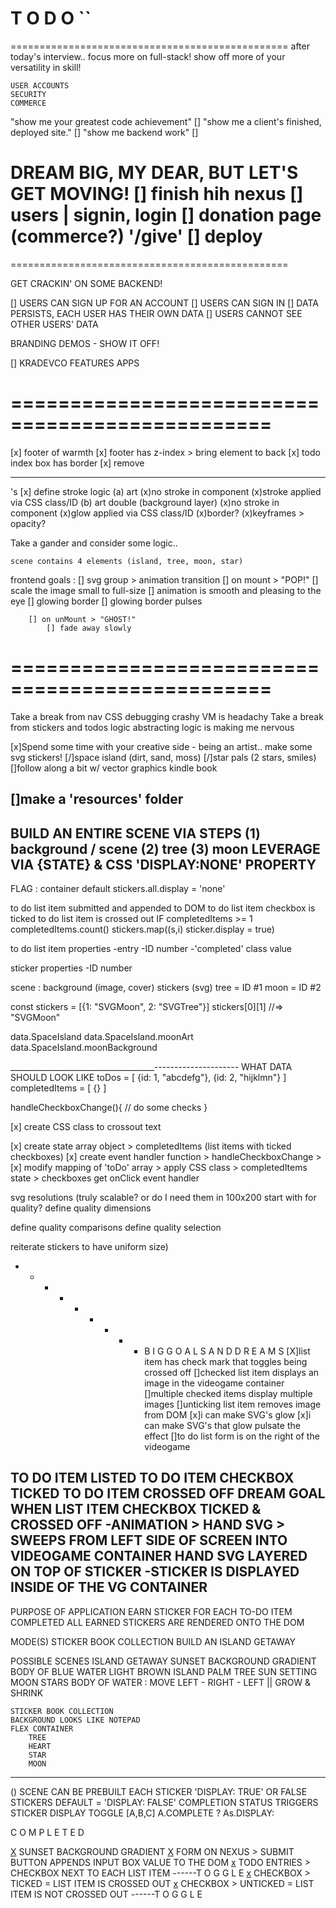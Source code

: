 T O D O
``
================================================
================================================
after today's interview..
    focus more on full-stack!
    show off more of your versatility in skill!

    USER ACCOUNTS
    SECURITY
    COMMERCE

"show me your greatest code achievement"
[] 
"show me a client's finished, deployed site."
[]
"show me backend work"
[]


 DREAM BIG, MY DEAR, BUT LET'S GET MOVING!
 [] finish hih nexus
 [] users | signin, login
 [] donation page (commerce?) '/give'
 [] deploy 
================================================
================================================

GET CRACKIN' ON SOME BACKEND!

[] USERS CAN SIGN UP FOR AN ACCOUNT
[] USERS CAN SIGN IN
[] DATA PERSISTS, EACH USER HAS THEIR OWN DATA
[] USERS CANNOT SEE OTHER USERS' DATA

BRANDING DEMOS - SHOW IT OFF!

[] KRADEVCO FEATURES APPS

================================================
================================================
[x] footer of warmth
[x] footer has z-index > bring element to back
[x] todo index box has border [x] remove <hr>'s
[x] define stroke logic 
    (a) art 
        (x)no stroke in component
        (x)stroke applied via CSS class/ID
    (b) art double (background layer)
        (x)no stroke in component
        (x)glow applied via CSS class/ID
            (x)border?
            (x)keyframes > opacity?

Take a gander and consider some logic..

    scene contains 4 elements (island, tree, moon, star)



frontend goals :
    [] svg group > animation transition
        [] on mount > "POP!"
            [] scale the image small to full-size
            [] animation is smooth and pleasing to the eye 
            [] glowing border
            [] glowing border pulses

        [] on unMount > "GHOST!"
            [] fade away slowly


================================================
================================================

Take a break from nav CSS
    debugging crashy VM is headachy
Take a break from stickers and todos logic
    abstracting logic is making me nervous

[x]Spend some time with your creative side - being an artist..
    make some svg stickers!
        [/]space island (dirt, sand, moss)
        [/]star pals (2 stars, smiles)
    []follow along a bit w/ vector graphics kindle book


[]make a 'resources' folder
--------------------------------
BUILD AN ENTIRE SCENE VIA STEPS
(1) background / scene
(2) tree 
(3) moon
LEVERAGE VIA {STATE} 
& CSS 'DISPLAY:NONE' PROPERTY
--------------------------------

FLAG : container default
    stickers.all.display = 'none'

to do list item submitted and appended to DOM
to do list item checkbox is ticked
to do list item is crossed out
IF completedItems >= 1
    completedItems.count()
    stickers.map((s,i) sticker.display = true)


to do list item properties
    -entry
    -ID number
    -'completed' class value
    

sticker properties
    -ID number


scene :
    background (image, cover)
    stickers (svg)
    tree = ID #1
    moon = ID #2

const stickers = [{1: "SVGMoon", 2: "SVGTree"}]
stickers[0][1] //=> "SVGMoon"

<!-- - - - - - -  -->

data.SpaceIsland
data.SpaceIsland.moonArt
data.SpaceIsland.moonBackground



















____________________________________---------------------
                                    WHAT DATA SHOULD LOOK LIKE
toDos = [
        {id: 1, "abcdefg"},
        {id: 2, "hijklmn"}
        ]
completedItems = [
    {}
]

handleCheckboxChange(){
    // do some checks
}

[x] create CSS class to crossout text

[x] create state array object
    > completedItems (list items with ticked checkboxes)
[x] create event handler function
    > handleCheckboxChange
        >
[x] modify mapping of 'toDo' array 
    > apply CSS class 
        > completedItems state
        > checkboxes get onClick event handler


svg resolutions (truly scalable? or do I need them in 100x200 start with for quality? define quality dimensions

define quality comparisons
define quality selection

reiterate stickers to have uniform size)        


- - - - - - - - - B I G   G O A L S   A N D   D R E A M S
[X]list item has check mark that toggles being crossed off
[]checked list item displays an image in the videogame container
[]multiple checked items display multiple images
[]unticking list item removes image from DOM
[x]i can make SVG's glow
[x]i can make SVG's that glow pulsate the effect
[]to do list form is on the right of the videogame


TO DO ITEM LISTED
TO DO ITEM CHECKBOX TICKED
TO DO ITEM CROSSED OFF
                DREAM GOAL
    WHEN LIST ITEM CHECKBOX TICKED & CROSSED OFF
        -ANIMATION > HAND SVG > SWEEPS FROM LEFT SIDE OF SCREEN INTO VIDEOGAME CONTAINER
            HAND SVG LAYERED ON TOP OF STICKER
        -STICKER IS DISPLAYED INSIDE OF THE VG CONTAINER                
-----------------------------------------------------------
PURPOSE OF APPLICATION
    EARN STICKER FOR EACH TO-DO ITEM COMPLETED
    ALL EARNED STICKERS ARE RENDERED ONTO THE DOM

MODE(S)
    STICKER BOOK COLLECTION
    BUILD AN ISLAND GETAWAY

POSSIBLE SCENES
    ISLAND GETAWAY
    SUNSET BACKGROUND GRADIENT
        BODY OF BLUE WATER
        LIGHT BROWN ISLAND
        PALM TREE
        SUN SETTING
        MOON
        STARS
    BODY OF WATER : MOVE LEFT - RIGHT - LEFT || GROW & SHRINK

    STICKER BOOK COLLECTION
    BACKGROUND LOOKS LIKE NOTEPAD
    FLEX CONTAINER
        TREE
        HEART
        STAR
        MOON
-----------------------------------------------------------

() SCENE CAN BE PREBUILT
    EACH STICKER 'DISPLAY: TRUE' OR FALSE
    STICKERS DEFAULT = 'DISPLAY: FALSE'
    COMPLETION STATUS TRIGGERS STICKER DISPLAY TOGGLE [A,B,C] 
    A.COMPLETE ? As.DISPLAY: 

C O M P L E T E D

[X](1) SUNSET BACKGROUND GRADIENT
[X](2) FORM ON NEXUS > SUBMIT BUTTON APPENDS INPUT BOX VALUE TO THE DOM
[x](3) TODO ENTRIES > CHECKBOX NEXT TO EACH LIST ITEM
                                        ------T O G G L E
[x](4) CHECKBOX > TICKED = LIST ITEM IS CROSSED OUT
[x](5) CHECKBOX > UNTICKED = LIST ITEM IS NOT CROSSED OUT
                                        ------T O G G L E

